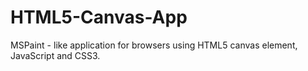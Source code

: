 HTML5-Canvas-App
================

MSPaint - like application for browsers using HTML5 canvas element, JavaScript and CSS3. 
